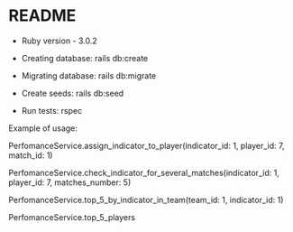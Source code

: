 # README

* Ruby version - 3.0.2

* Creating database: rails db:create

* Migrating database: rails db:migrate

* Create seeds: rails db:seed

* Run tests: rspec

Example of usage:

PerfomanceService.assign_indicator_to_player(indicator_id: 1, player_id: 7, match_id: 1)

PerfomanceService.check_indicator_for_several_matches(indicator_id: 1, player_id: 7, matches_number: 5)

PerfomanceService.top_5_by_indicator_in_team(team_id: 1, indicator_id: 1)

PerfomanceService.top_5_players